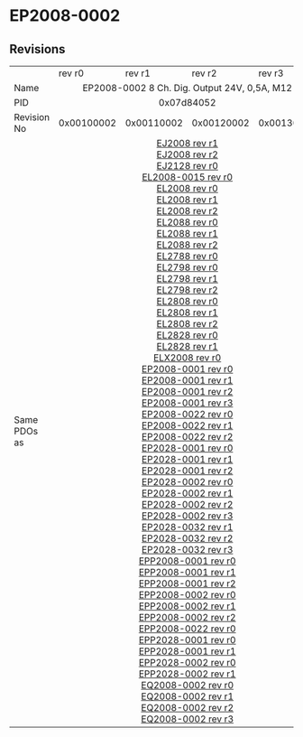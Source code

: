 # EP2008-0002

## Revisions
<table>
<tr>
<td></td>
<td>rev r0</td>
<td>rev r1</td>
<td>rev r2</td>
<td>rev r3</td>
</tr>
<tr>
<td>Name</td>
<td colspan=4 align="center">EP2008-0002 8 Ch. Dig. Output 24V, 0,5A, M12</td>
</tr>
<tr>
<td>PID</td>
<td colspan=4 align="center">0x07d84052</td>
</tr>
<tr>
<td>Revision No</td>
<td>0x00100002</td>
<td>0x00110002</td>
<td>0x00120002</td>
<td>0x00130002</td>
</tr>
<tr>
<td>Same PDOs as</td>
<td colspan=4 align="center"><a href="EJ2008.md">EJ2008 rev r1</a><br/><a href="EJ2008.md">EJ2008 rev r2</a><br/><a href="EJ2128.md">EJ2128 rev r0</a><br/><a href="EL2008-0015.md">EL2008-0015 rev r0</a><br/><a href="EL2008.md">EL2008 rev r0</a><br/><a href="EL2008.md">EL2008 rev r1</a><br/><a href="EL2008.md">EL2008 rev r2</a><br/><a href="EL2088.md">EL2088 rev r0</a><br/><a href="EL2088.md">EL2088 rev r1</a><br/><a href="EL2088.md">EL2088 rev r2</a><br/><a href="EL2788.md">EL2788 rev r0</a><br/><a href="EL2798.md">EL2798 rev r0</a><br/><a href="EL2798.md">EL2798 rev r1</a><br/><a href="EL2798.md">EL2798 rev r2</a><br/><a href="EL2808.md">EL2808 rev r0</a><br/><a href="EL2808.md">EL2808 rev r1</a><br/><a href="EL2808.md">EL2808 rev r2</a><br/><a href="EL2828.md">EL2828 rev r0</a><br/><a href="EL2828.md">EL2828 rev r1</a><br/><a href="ELX2008.md">ELX2008 rev r0</a><br/><a href="EP2008-0001.md">EP2008-0001 rev r0</a><br/><a href="EP2008-0001.md">EP2008-0001 rev r1</a><br/><a href="EP2008-0001.md">EP2008-0001 rev r2</a><br/><a href="EP2008-0001.md">EP2008-0001 rev r3</a><br/><a href="EP2008-0022.md">EP2008-0022 rev r0</a><br/><a href="EP2008-0022.md">EP2008-0022 rev r1</a><br/><a href="EP2008-0022.md">EP2008-0022 rev r2</a><br/><a href="EP2028-0001.md">EP2028-0001 rev r0</a><br/><a href="EP2028-0001.md">EP2028-0001 rev r1</a><br/><a href="EP2028-0001.md">EP2028-0001 rev r2</a><br/><a href="EP2028-0002.md">EP2028-0002 rev r0</a><br/><a href="EP2028-0002.md">EP2028-0002 rev r1</a><br/><a href="EP2028-0002.md">EP2028-0002 rev r2</a><br/><a href="EP2028-0002.md">EP2028-0002 rev r3</a><br/><a href="EP2028-0032.md">EP2028-0032 rev r1</a><br/><a href="EP2028-0032.md">EP2028-0032 rev r2</a><br/><a href="EP2028-0032.md">EP2028-0032 rev r3</a><br/><a href="EPP2008-0001.md">EPP2008-0001 rev r0</a><br/><a href="EPP2008-0001.md">EPP2008-0001 rev r1</a><br/><a href="EPP2008-0001.md">EPP2008-0001 rev r2</a><br/><a href="EPP2008-0002.md">EPP2008-0002 rev r0</a><br/><a href="EPP2008-0002.md">EPP2008-0002 rev r1</a><br/><a href="EPP2008-0002.md">EPP2008-0002 rev r2</a><br/><a href="EPP2008-0022.md">EPP2008-0022 rev r0</a><br/><a href="EPP2028-0001.md">EPP2028-0001 rev r0</a><br/><a href="EPP2028-0001.md">EPP2028-0001 rev r1</a><br/><a href="EPP2028-0002.md">EPP2028-0002 rev r0</a><br/><a href="EPP2028-0002.md">EPP2028-0002 rev r1</a><br/><a href="EQ2008-0002.md">EQ2008-0002 rev r0</a><br/><a href="EQ2008-0002.md">EQ2008-0002 rev r1</a><br/><a href="EQ2008-0002.md">EQ2008-0002 rev r2</a><br/><a href="EQ2008-0002.md">EQ2008-0002 rev r3</a></td>
</tr>
</table>
